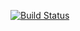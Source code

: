 [![Build Status](https://travis-ci.org/Haimster/TravisFinal.svg?branch=master)](https://travis-ci.org/Haimster/TravisFinal)

